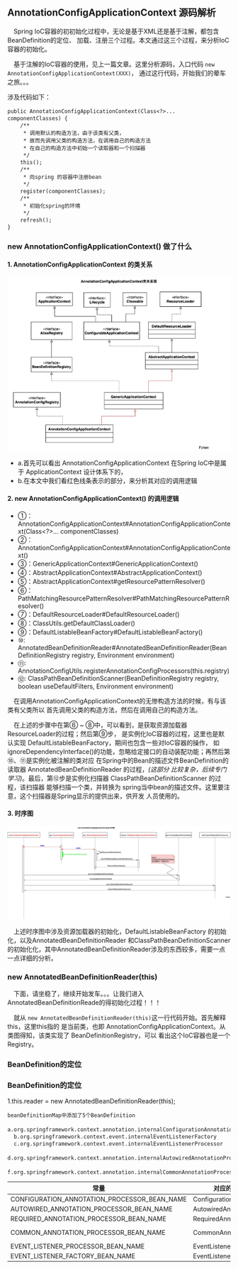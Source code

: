 ## AnnotationConfigApplicationContext 源码解析
&ensp;&ensp;Spring IoC容器的初初始化过程中，无论是基于XML还是基于注解，都包含BeanDefinition的定位、
加载、注册三个过程。本文通过这三个过程，来分析IoC容器的初始化。

&ensp;&ensp;基于注解的IoC容器的使用，见上一篇文章。这里分析源码，入口代码 `new AnnotationConfigApplicationContext(XXX)`，
通过这行代码，开始我们的晕车之旅。。。

涉及代码如下：
```
public AnnotationConfigApplicationContext(Class<?>... componentClasses) {
    /**
     * 调用默认的构造方法，由于该类有父类，
     * 故而先调用父类的构造方法，在调用自己的构造方法
     * 在自己的构造方法中初始一个读取器和一个扫描器
     */
    this();
    /**
     * 向spring 的容器中注册bean
     */
    register(componentClasses);
    /**
     * 初始化spring的环境
     */
    refresh();
}
```

### new AnnotationConfigApplicationContext() 做了什么

#### 1. AnnotationConfigApplicationContext 的类关系

<div align="center">
    <img src="https://github.com/FunCheney/spring/blob/master/spring-src-read/src/main/java/my/image/ioc/AnntionConfigApplicationContext_class_relation.jpg
">
 </div> 

- a.首先可以看出 AnnotationConfigApplicationContext 在Spring IoC中是属于 ApplicationContext 设计体系下的，
- b.在本文中我们看红色线条表示的部分，来分析其对应的调用逻辑

#### 2. new AnnotationConfigApplicationContext() 的调用逻辑
- ①：AnnotationConfigApplicationContext#AnnotationConfigApplicationContext(Class<?>... componentClasses)
- ②：AnnotationConfigApplicationContext#AnnotationConfigApplicationContext()
- ③：GenericApplicationContext#GenericApplicationContext()
- ④：AbstractApplicationContext#AbstractApplicationContext()
- ⑤：AbstractApplicationContext#getResourcePatternResolver()
- ⑥：PathMatchingResourcePatternResolver#PathMatchingResourcePatternResolver()
- ⑦：DefaultResourceLoader#DefaultResourceLoader()
- ⑧：ClassUtils.getDefaultClassLoader()
- ⑨：DefaultListableBeanFactory#DefaultListableBeanFactory()
- ⑩: AnnotatedBeanDefinitionReader#AnnotatedBeanDefinitionReader(BeanDefinitionRegistry registry, Environment environment)
- ⑪: AnnotationConfigUtils.registerAnnotationConfigProcessors(this.registry)
- ⑫: ClassPathBeanDefinitionScanner(BeanDefinitionRegistry registry, boolean useDefaultFilters,
			Environment environment)
			
&ensp;&ensp;在调用AnnotationConfigApplicationContext的无惨构造方法的时候，有与该类有父类所以
首先调用父类的构造方法，然后在调用自己的构造方法。

&ensp;&ensp;在上述的步骤中在第⑥ ~ ⑧中，可以看到，是获取资源加载器ResourceLoader的过程；然后第⑨步，
是实例化IoC容器的过程，这里也是默认实现 DefaultListableBeanFactory，期间也包含一些对IoC容器的操作，
如ignoreDependencyInterface()的功能，忽略给定接口的自动装配功能；再然后第⑩、⑪是实例化被注解的类对应
在Spring中的Bean的描述文件BeanDefinition的读取器 AnnotatedBeanDefinitionReader 的过程，*(这部分
比较复杂，后续专门学习)*。最后，第⑫步是实例化扫描器 ClassPathBeanDefinitionScanner 的过程，该扫描器
能够扫描一个类，并转换为 spring当中bean的描述文件。这里要注意，这个扫描器是Spring显示的提供出来，供开发
人员使用的。

#### 3. 时序图

 <div align="center">
    <img src="https://github.com/FunCheney/spring/blob/master/spring-src-read/src/main/java/my/image/ioc/AnnotationConfigApplicationContext_init_sequence.jpg
">
 </div>

&ensp;&ensp;上述时序图中涉及资源加载器的初始化，DefaultListableBeanFactory 的初始化，以及AnnotatedBeanDefinitionReader
和ClassPathBeanDefinitionScanner的初始化化，其中AnnotatedBeanDefinitionReader涉及的东西较多，需要一点一点详细的分析。

### new AnnotatedBeanDefinitionReader(this)
&ensp;&ensp;下面，请坐稳了，继续开始发车。。。让我们进入AnnotatedBeanDefinitionReade的得初始化过程！！！

&ensp;&ensp;就从 `new AnnotatedBeanDefinitionReader(this)`这一行代码开始。首先解释this，这里this指的
是当前类，也即 AnnotationConfigApplicationContext。从类图得知，该类实现了 BeanDefinitionRegistry，可以
看出这个IoC容器也是一个Registry。
















### BeanDefinition的定位

### BeanDefinition的定位
1.this.reader = new AnnotatedBeanDefinitionReader(this);
    
    beanDefinitionMap中添加了5个BeanDefinition
      a.org.springframework.context.annotation.internalConfigurationAnnotationProcessor
      b.org.springframework.context.event.internalEventListenerFactory
      c.org.springframework.context.event.internalEventListenerProcessor
      d.org.springframework.context.annotation.internalAutowiredAnnotationProcessor
      f.org.springframework.context.annotation.internalCommonAnnotationProcessor
      
      
      
| 常量  | 对应的BeanPostProcessor	| 对应的注解	| 
|---|---|---|
|CONFIGURATION_ANNOTATION_PROCESSOR_BEAN_NAME| ConfigurationClassPostProcessor | @Configuration|
|AUTOWIRED_ANNOTATION_PROCESSOR_BEAN_NAME| AutowiredAnnotationBeanPostProcessor | @AutoWired |
|REQUIRED_ANNOTATION_PROCESSOR_BEAN_NAME | RequiredAnnotationBeanPostProcessor	| @Required |
|COMMON_ANNOTATION_PROCESSOR_BEAN_NAME| CommonAnnotationBeanPostProcessor | @PostConstruct  @PreDestroy |
|EVENT_LISTENER_PROCESSOR_BEAN_NAME| EventListenerMethodProcessor | @EventListener |
|EVENT_LISTENER_FACTORY_BEAN_NAME| EventListenerFactory | EventListener |
